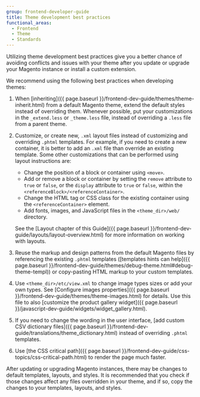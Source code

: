 ```yaml
---
group: frontend-developer-guide
title: Theme development best practices
functional_areas:
  - Frontend
  - Theme
  - Standards
---
```


Utilizing theme development best practices give you a better chance of avoiding conflicts and issues with your theme after you update or upgrade your Magento instance or install a custom extension.

We recommend using the following best practices when developing themes:

1. When [inheriting]({{ page.baseurl }}/frontend-dev-guide/themes/theme-inherit.html) from a default Magento theme, extend the default styles instead of overriding them.  Whenever possible, put your customizations in the `_extend.less` or `_theme.less` file, instead of overriding a `.less` file from a parent theme.
1. Customize, or create new, `.xml` layout files instead of customizing and overriding `.phtml` templates. For example, if you need to create a new container, it is better to add an `.xml` file than override an existing template. Some other customizations that can be performed using layout instructions are:
    * Change the position of a block or container using `<move>`.
    * Add or remove a block or container by setting the `remove` attribute to `true` or `false`, or the `display` attribute to `true` or `false`, within the `<referenceBlock>/<referenceContainer>`.
    * Change the HTML tag or CSS class for the existing container using the `<referenceContainer>` element.
    * Add fonts, images, and JavaScript files in the `<theme_dir>/web/` directory.

    See the [Layout chapter of this Guide]({{ page.baseurl }}/frontend-dev-guide/layouts/layout-overview.html) for more information on working with layouts.

1. Reuse the markup and design patterns from the default Magento files by referencing the existing `.phtml` templates ([templates hints can help]({{ page.baseurl }}/frontend-dev-guide/themes/debug-theme.html#debug-theme-templ)) or copy-pasting HTML markup to your custom templates.
1. Use `<theme_dir>/etc/view.xml` to change image types sizes or add your own types. See [Configure images properties]({{ page.baseurl }}/frontend-dev-guide/themes/theme-images.html) for details. Use this file to also [customize the product gallery widget]({{ page.baseurl }}/javascript-dev-guide/widgets/widget_gallery.html).
1. If you need to change the wording in the user interface, [add custom CSV dictionary files]({{ page.baseurl }}/frontend-dev-guide/translations/theme_dictionary.html) instead of overriding `.phtml` templates.
1. Use [the CSS critical path]({{ page.baseurl }}/frontend-dev-guide/css-topics/css-critical-path.html) to render the page much faster.

After updating or upgrading Magento instances, there may be changes to default templates, layouts, and styles. It is recommended that you check if those changes affect any files overridden in your theme, and if so, copy the changes to your templates, layouts, and styles.

